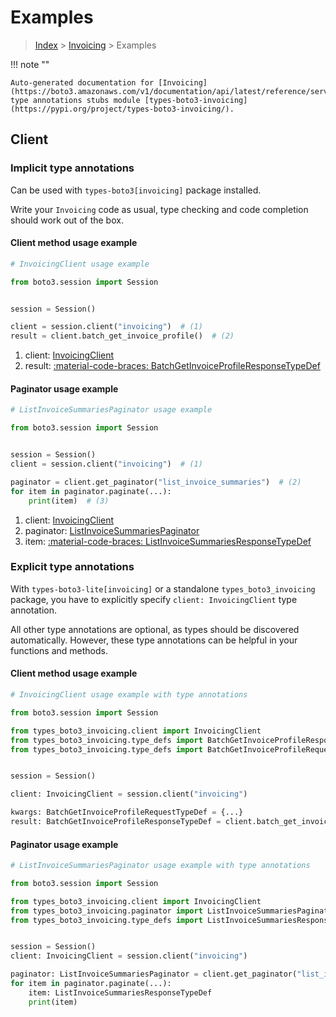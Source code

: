 # Examples

> [Index](../README.md) > [Invoicing](./README.md) > Examples

!!! note ""

    Auto-generated documentation for [Invoicing](https://boto3.amazonaws.com/v1/documentation/api/latest/reference/services/invoicing.html#invoicing)
    type annotations stubs module [types-boto3-invoicing](https://pypi.org/project/types-boto3-invoicing/).

## Client

### Implicit type annotations

Can be used with `types-boto3[invoicing]` package installed.

Write your `Invoicing` code as usual,
type checking and code completion should work out of the box.


#### Client method usage example

```python
# InvoicingClient usage example

from boto3.session import Session


session = Session()

client = session.client("invoicing")  # (1)
result = client.batch_get_invoice_profile()  # (2)
```

1. client: [InvoicingClient](./client.md)
2. result: [:material-code-braces: BatchGetInvoiceProfileResponseTypeDef](./type_defs.md#batchgetinvoiceprofileresponsetypedef)



#### Paginator usage example

```python
# ListInvoiceSummariesPaginator usage example

from boto3.session import Session


session = Session()
client = session.client("invoicing")  # (1)

paginator = client.get_paginator("list_invoice_summaries")  # (2)
for item in paginator.paginate(...):
    print(item)  # (3)
```

1. client: [InvoicingClient](./client.md)
2. paginator: [ListInvoiceSummariesPaginator](./paginators.md#listinvoicesummariespaginator)
3. item: [:material-code-braces: ListInvoiceSummariesResponseTypeDef](./type_defs.md#listinvoicesummariesresponsetypedef)




### Explicit type annotations

With `types-boto3-lite[invoicing]`
or a standalone `types_boto3_invoicing` package, you have to explicitly specify `client: InvoicingClient` type annotation.

All other type annotations are optional, as types should be discovered automatically.
However, these type annotations can be helpful in your functions and methods.


#### Client method usage example

```python
# InvoicingClient usage example with type annotations

from boto3.session import Session

from types_boto3_invoicing.client import InvoicingClient
from types_boto3_invoicing.type_defs import BatchGetInvoiceProfileResponseTypeDef
from types_boto3_invoicing.type_defs import BatchGetInvoiceProfileRequestTypeDef


session = Session()

client: InvoicingClient = session.client("invoicing")

kwargs: BatchGetInvoiceProfileRequestTypeDef = {...}
result: BatchGetInvoiceProfileResponseTypeDef = client.batch_get_invoice_profile(**kwargs)
```



#### Paginator usage example

```python
# ListInvoiceSummariesPaginator usage example with type annotations

from boto3.session import Session

from types_boto3_invoicing.client import InvoicingClient
from types_boto3_invoicing.paginator import ListInvoiceSummariesPaginator
from types_boto3_invoicing.type_defs import ListInvoiceSummariesResponseTypeDef


session = Session()
client: InvoicingClient = session.client("invoicing")

paginator: ListInvoiceSummariesPaginator = client.get_paginator("list_invoice_summaries")
for item in paginator.paginate(...):
    item: ListInvoiceSummariesResponseTypeDef
    print(item)
```




